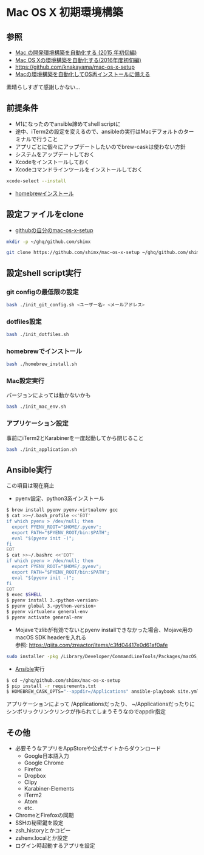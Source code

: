 Mac OS X 初期環境構築
==============

## 参照

* [Mac の開発環境構築を自動化する (2015 年初旬編)](http://t-wada.hatenablog.jp/entry/mac-provisioning-by-ansible)
* [Mac OS Xの環境構築を自動化する(2016年度初旬編)](http://dev.classmethod.jp/server-side/ansible/automate-build-mac-osx-env-by-ansible/)
* https://github.com/knakayama/mac-os-x-setup
* [Macの環境構築を自動化してOS再インストールに備える](http://patorash.hatenablog.com/entry/2017/09/18/021352)

素晴らしすぎて感謝しかない…

## 前提条件

* M1になったのでansible諦めてshell scriptに
* 途中、iTerm2の設定を変えるので、ansibleの実行はMacデフォルトのターミナルで行うこと
* アプリごとに個々にアップデートしたいのでbrew-caskは使わない方針
* システムをアップデートしておく
* Xcodeをインストールしておく
* Xcodeコマンドラインツールをインストールしておく
```bash
xcode-select --install
```
* [homebrewインストール](http://brew.sh/)

## 設定ファイルをclone

* [githubの自分のmac-os-x-setup](https://github.com/shimx/mac-os-x-setup)
```bash
mkdir -p ~/ghq/github.com/shimx
```
```bash
git clone https://github.com/shimx/mac-os-x-setup ~/ghq/github.com/shimx/mac-os-x-setup
```

## 設定shell script実行

### git configの最低限の設定
```bash
bash ./init_git_config.sh <ユーザー名> <メールアドレス>
```

### dotfiles設定
```bash
bash ./init_dotfiles.sh
```

### homebrewでインストール
```bash
bash ./homebrew_install.sh
```

### Mac設定実行

バージョンによっては動かないかも
```bash
bash ./init_mac_env.sh
```

### アプリケーション設定

事前にiTerm2とKarabinerを一度起動してから閉じること
```bash
bash ./init_application.sh
```

## Ansible実行

この項目は現在廃止

* pyenv設定、python3系インストール
```bash
$ brew install pyenv pyenv-virtualenv gcc
$ cat >>~/.bash_profile <<'EOT'
if which pyenv > /dev/null; then
  export PYENV_ROOT="$HOME/.pyenv";
  export PATH="$PYENV_ROOT/bin:$PATH";
  eval "$(pyenv init -)";
fi
EOT
$ cat >>~/.bashrc <<'EOT'
if which pyenv > /dev/null; then
  export PYENV_ROOT="$HOME/.pyenv";
  export PATH="$PYENV_ROOT/bin:$PATH";
  eval "$(pyenv init -)";
fi
EOT
$ exec $SHELL
$ pyenv install 3.<python-version>
$ pyenv global 3.<python-version>
$ pyenv virtualenv general-env
$ pyenv activate general-env
```

* Mojaveでzlibが有効でないとpyenv installできなかった場合、Mojave用のmacOS SDK headerを入れる  
参照: https://qiita.com/zreactor/items/c3fd04417e0d61af0afe
```bash
sudo installer -pkg /Library/Developer/CommandLineTools/Packages/macOS_SDK_headers_for_macOS_10.14.pkg -target /
```

* [Ansible](https://github.com/ansible/ansible)実行
```bash
$ cd ~/ghq/github.com/shimx/mac-os-x-setup
$ pip install -r requirements.txt
$ HOMEBREW_CASK_OPTS="--appdir=/Applications" ansible-playbook site.yml -vvvv --ask-become-pass
```
アプリケーションによって /Applicationsだったり、 ~/Applicationsだったりにシンボリックリンクリンクが作られてしまうそうなのでappdir指定

## その他

* 必要そうなアプリをAppStoreや公式サイトからダウンロード
  - Google日本語入力
  - Google Chrome
  - Firefox
  - Dropbox
  - Clipy
  - Karabiner-Elements
  - iTerm2
  - Atom
  - etc.
* ChromeとFirefoxの同期
* SSHの秘密鍵を設定
* zsh_historyとかコピー
* zshenv.localとか設定
* ログイン時起動するアプリを設定
